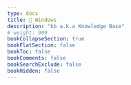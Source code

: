 ```yaml
---
type: docs
title: 📀 Windows
description: "kb a.k.a Knowledge Base"
# weight: 900
bookCollapseSection: true
bookFlatSection: false
bookToc: false
bookComments: false
bookSearchExclude: false
bookHidden: false
---
```

